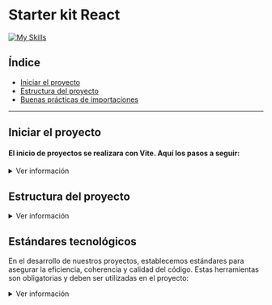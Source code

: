 # Starter kit React
[![My Skills](https://skillicons.dev/icons?i=react)]([(https://github.com/FrankAveig/GuiaReact)])

## Índice

- [Iniciar el proyecto](#iniciar-el-proyecto)
- [Estructura del proyecto](#estructura-del-proyecto)
- [Buenas prácticas de importaciones](#buenas-prácticas-de-importaciones)

---
## Iniciar el proyecto
#### El inicio de proyectos se realizara con Vite. Aquí los pasos a seguir:

<details>
  <summary>Ver información</summary>



###  1. Instalación de Vite

Asegúrate de tener Node.js (>=12.0.0) instalado en tu máquina. Luego, instala Vite globalmente:

```bash
npm install -g create-vite
```
### 2. Crear un nuevo proyecto

Para iniciar un nuevo proyecto de React con Vite:
```bash
create-vite my-project --template react
```
Reemplaza my-project con el nombre que desees para tu proyecto.

### 3. Navegar al directorio del proyecto

```bash
cd my-project
```

### 4. Instalar dependencias

Vite ya ha generado un package.json para tu proyecto. Instala las dependencias iniciales:

```bash
npm install
```
### 5. Correr el proyecto localmente

Usa el siguiente comando para iniciar el servidor de desarrollo:

```bash
npm run dev
```
</details>

## Estructura del proyecto
<details>
  <summary>Ver información</summary>

<details>
<summary>📂assets </summary>
    
```bash
Aquí se almacenan todos los recursos gráficos o archivos estáticos que tu aplicación pueda necesitar,
tales como imágenes, íconos, fuentes tipográficas y videos. Es ideal para mantener todos tus recursos
en un solo lugar y acceder a ellos fácilmente.
```
</details>

<details>
<summary>📂components </summary>

```bash
En esta carpeta encontrarás todos los componentes reutilizables y genéricos. Estos componentes pueden
ser botones, encabezados, pies de página, listas, etc. Son las piezas individuales que juntas construyen
tus vistas o páginas.
```
</details>

<details>
<summary>📂constans </summary>

```bash
Aquí se guardan las constantes del proyecto. Pueden ser cosas como rutas formato de datos, códigos de estado, y
cualquier otro valor que no vaya a cambiar a lo largo de la aplicación y se quiera tener centralizado.
```
</details>

<details>
    
<summary>📂context </summary>

```bash
Contiene los Contextos de React que proporcionan una forma de compartir valores como estos entre componentes
sin tener que pasar explícitamente un prop a través de cada nivel del árbol de componentes.
```
</details>

<details>
    
<summary>📂hooks </summary>

```bash
Aquí se almacenan los hooks personalizados. Los hooks son una adición reciente a React que permite usar estado
y otras características de React sin escribir una clase. Al crear tus propios hooks personalizados, puedes extraer
lógica de componentes para reutilizarla o separar la lógica compleja de tus componentes.
```
</details>
<details>
<summary>📂pages </summary>

```bash
Esta carpeta contiene componentes o vistas asociados a rutas específicas de tu aplicación. Por ejemplo, si tienes
una ruta /about, podrías tener un componente AboutPage aquí que representa esa vista.
```
</details>
<details>
<summary>📂services </summary>

```bash
Dentro de services se almacenan funciones o clases que manejan llamadas a APIs externas o cualquier otro tipo de
operaciones asíncronas. Esta separación permite que la lógica de tu aplicación no se mezcle con la lógica de las
peticiones a la red.
```
</details>
<details>
<summary>📁styles </summary>

```bash
En styles, se guardan los estilos globales, variables, mixins, o cualquier otro recurso relacionado con el diseño
y presentación visual de tu aplicación.
```
</details>
<details>
<summary>📂utils </summary>

```bash
Aquí puedes colocar cualquier función utilitaria que quieras reutilizar a través de tu aplicación. Pueden ser funciones
 para formatear fechas, validar formularios, manipular objetos y arrays, entre otros.
```
</details>

</details>

## Estándares tecnológicos
En el desarrollo de nuestros proyectos, establecemos estándares para asegurar la eficiencia, coherencia y calidad del código. Estas herramientas son obligatorias y deben ser utilizadas en el proyecto:
<details>
    <summary>Ver información</summary>
<details>
<summary>✔ Llamadas a la API: Axios</summary>
    
    
Recomendamos el uso de [Axios](https://github.com/axios/axios) para todas las llamadas a la API. Axios es una biblioteca de JavaScript muy popular que facilita la realización de solicitudes HTTP desde el navegador y Node.js. Algunas de las ventajas de Axios incluyen:

- Manejo automático de transformaciones JSON.
- Control de solicitudes concurrentes.
- Protección contra XSRF.
- Cancelación de solicitudes.

Para instalar Axios:
```bash
npm install axios
```
</details>
</details>
